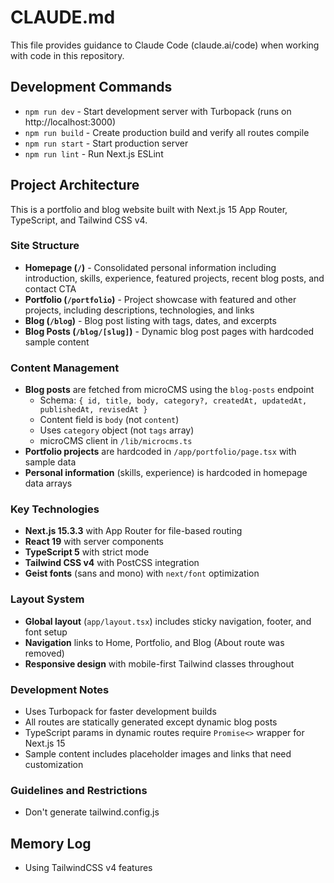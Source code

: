 # CLAUDE.md

This file provides guidance to Claude Code (claude.ai/code) when working with code in this repository.

## Development Commands

- `npm run dev` - Start development server with Turbopack (runs on http://localhost:3000)
- `npm run build` - Create production build and verify all routes compile
- `npm run start` - Start production server
- `npm run lint` - Run Next.js ESLint

## Project Architecture

This is a portfolio and blog website built with Next.js 15 App Router, TypeScript, and Tailwind CSS v4.

### Site Structure
- **Homepage (`/`)** - Consolidated personal information including introduction, skills, experience, featured projects, recent blog posts, and contact CTA
- **Portfolio (`/portfolio`)** - Project showcase with featured and other projects, including descriptions, technologies, and links
- **Blog (`/blog`)** - Blog post listing with tags, dates, and excerpts
- **Blog Posts (`/blog/[slug]`)** - Dynamic blog post pages with hardcoded sample content

### Content Management
- **Blog posts** are fetched from microCMS using the `blog-posts` endpoint
  - Schema: `{ id, title, body, category?, createdAt, updatedAt, publishedAt, revisedAt }`
  - Content field is `body` (not `content`)
  - Uses `category` object (not `tags` array)
  - microCMS client in `/lib/microcms.ts`
- **Portfolio projects** are hardcoded in `/app/portfolio/page.tsx` with sample data
- **Personal information** (skills, experience) is hardcoded in homepage data arrays

### Key Technologies
- **Next.js 15.3.3** with App Router for file-based routing
- **React 19** with server components
- **TypeScript 5** with strict mode
- **Tailwind CSS v4** with PostCSS integration
- **Geist fonts** (sans and mono) with `next/font` optimization

### Layout System
- **Global layout** (`app/layout.tsx`) includes sticky navigation, footer, and font setup
- **Navigation** links to Home, Portfolio, and Blog (About route was removed)
- **Responsive design** with mobile-first Tailwind classes throughout

### Development Notes
- Uses Turbopack for faster development builds
- All routes are statically generated except dynamic blog posts
- TypeScript params in dynamic routes require `Promise<>` wrapper for Next.js 15
- Sample content includes placeholder images and links that need customization

### Guidelines and Restrictions
- Don't generate tailwind.config.js

## Memory Log
- Using TailwindCSS v4 features